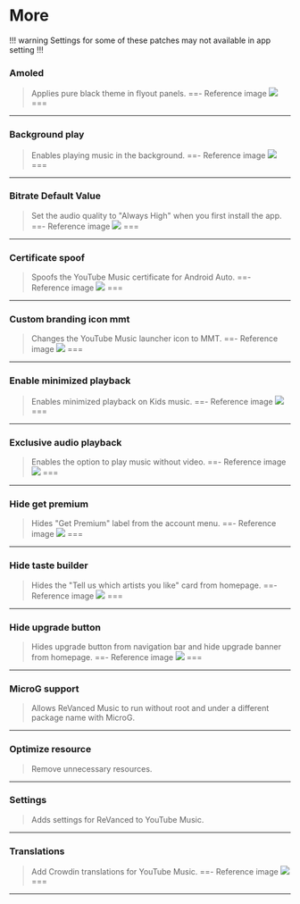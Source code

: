 # More
!!! warning
Settings for some of these patches may not available in app setting
!!!

### Amoled
>Applies pure black theme in flyout panels.
==- Reference image
![](/assets/ytmusic/more/Amoled.jpg)
===
---
### Background play
>Enables playing music in the background.
==- Reference image
![](/assets/ytmusic/more/Background-play.jpg)
===
---
### Bitrate Default Value
>Set the audio quality to "Always High" when you first install the app.
==- Reference image
![](/assets/ytmusic/more/Bitrate-Default-Value.jpg)
===
---
### Certificate spoof
>Spoofs the YouTube Music certificate for Android Auto.
==- Reference image
![](/assets/ytmusic/more/Certificate-spoof.jpg)
===
---
### Custom branding icon mmt
>Changes the YouTube Music launcher icon to MMT.
==- Reference image
![](/assets/icon-difference/ytm-mmt.jpg)
===
---
### Enable minimized playback
>Enables minimized playback on Kids music.
==- Reference image
![](/assets/ytmusic/more/Enable-minimized-playback.jpg)
===
---
### Exclusive audio playback
>Enables the option to play music without video.
==- Reference image
![](/assets/ytmusic/more/Exclusive-audio-playback.jpg)
===
---
### Hide get premium
>Hides "Get Premium" label from the account menu.
==- Reference image
![](/assets/ytmusic/more/Hide-get-premium.jpg)
===
---
### Hide taste builder
>Hides the "Tell us which artists you like" card from homepage.
==- Reference image
![](/assets/ytmusic/more/Hide-taste-builder.jpg)
===
---
### Hide upgrade button
>Hides upgrade button from navigation bar and hide upgrade banner from homepage.
==- Reference image
![](/assets/ytmusic/more/Hide-upgrade-button.jpg)
===
---
### MicroG support
>Allows ReVanced Music to run without root and under a different package name with MicroG.
---
### Optimize resource
>Remove unnecessary resources.
---
### Settings
>Adds settings for ReVanced to YouTube Music.
---
### Translations
>Add Crowdin translations for YouTube Music.
==- Reference image
![](/assets/ytmusic/more/Translation.jpg)
===
---